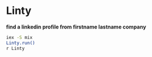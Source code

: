 # Linty

**find a linkedin profile from firstname lastname company**

```bash
iex -S mix
Linty.run()
r Linty
```
